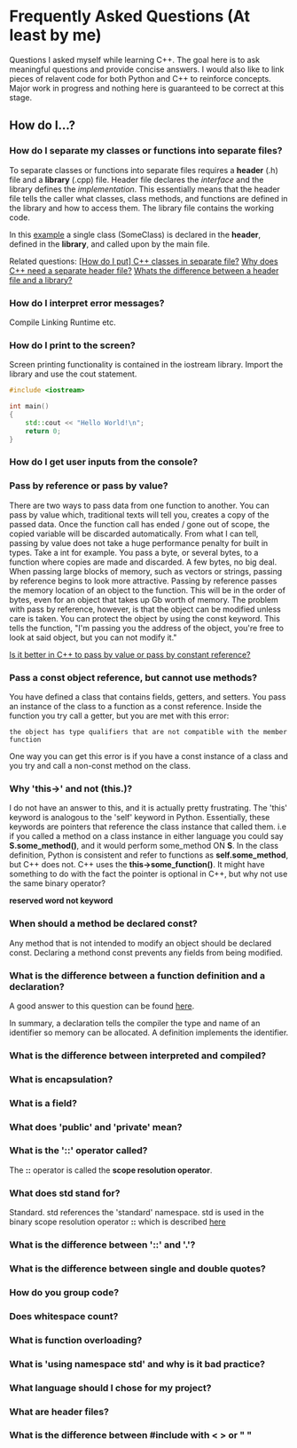 # Frequently Asked Questions (At least by me)

Questions I asked myself while learning C++. The goal here is to ask meaningful questions and provide concise answers. I would also like to link pieces of relavent code for both Python and C++ to reinforce concepts. Major work in progress and nothing here is guaranteed to be correct at this stage.

## How do I...?

### How do I separate my classes or functions into separate files?

To separate classes or functions into separate files requires a **header**  (.h) file and a **library** (.cpp) file. Header file declares the _interface_ and the library defines the _implementation_. This essentially means that the header file tells the caller what classes, class methods, and functions are defined in the library and how to access them. The library file contains the working code.

In this [example](examples/classes) a single class (SomeClass) is declared in the **header**, defined in the **library**, and called upon by the main file. 

Related questions:
[\[How do I put\] C++ classes in separate file?](https://stackoverflow.com/questions/19549793/c-classes-in-separate-file)
[Why does C++ need a separate header file?](https://stackoverflow.com/questions/1305947/why-does-c-need-a-separate-header-files)
[Whats the difference between a header file and a library?](https://stackoverflow.com/questions/924485/whats-the-difference-between-a-header-file-and-a-library)

 ### How do I interpret error messages?
Compile
Linking
Runtime
etc.

### How do I print to the screen?
Screen printing functionality is contained in the iostream library. Import the library and use the cout statement.
```c++
#include <iostream>

int main()
{   
    std::cout << "Hello World!\n";
    return 0;
}
```

### How do I get user inputs from the console?

### Pass by reference or pass by value?
There are two ways to pass data from one function to another. You can pass by value which, traditional texts will tell you, creates a copy of the passed data. Once the function call has ended / gone out of scope, the copied variable will be discarded automatically. From what I can tell, passing by value does not take a huge performance penalty for built in types. Take a int for example. You pass a byte, or several bytes, to a function where copies are made and discarded. A few bytes, no big deal. When passing large blocks of memory, such as vectors or strings, passing by reference begins to look more attractive. Passing by reference passes the memory location of an object to the function. This will be in the order of bytes, even for an object that takes up Gb worth of memory. The problem with pass by reference, however, is that the object can be modified unless care is taken. You can protect the object by using the const keyword. This tells the function, "I'm passing you the address of the object, you're free to look at said object, but you can not modify it." 


[Is it better in C++ to pass by value or pass by constant reference?](https://stackoverflow.com/questions/270408/is-it-better-in-c-to-pass-by-value-or-pass-by-constant-reference)

### Pass a const object reference, but cannot use methods?

You have defined a class that contains fields, getters, and setters. You pass an instance of the class to a function as a const reference. Inside the function you try call a getter, but you are met with this error:

```
the object has type qualifiers that are not compatible with the member function
```
One way you can get this error is if you have a const instance of a class and you try and call a non-const method on the class. 

 ### Why 'this->' and not (this.)?
 I do not have an answer to this, and it is actually pretty frustrating. The 'this' keyword is analogous to the 'self' keyword in Python. Essentially, these keywords are pointers that reference the class instance that called them. i.e if you called a method on a class instance in either language you could say **S.some_method()**, and it would perform some_method ON **S**. In the class definition, Python is consistent and refer to functions as **self.some_method**, but C++ does not. C++ uses the **this->some_function()**. It might have something to do with the fact the pointer is optional in C++, but why not use the same binary operator?

 **reserved word not keyword**


 ### When should a method be declared const?
 Any method that is not intended to modify an object should be declared const. Declaring a methond const prevents any fields from being modified.

 ### What is the difference between a function definition and a declaration?
 A good answer to this question can be found [here](https://stackoverflow.com/questions/1410563/what-is-the-difference-between-a-definition-and-a-declaration).

 In summary, a declaration tells the compiler the type and name of an identifier so memory can be allocated. A definition implements the identifier. 
 

 ### What is the difference between interpreted and compiled?
 ### What is encapsulation?
 ### What is a field?
 ### What does 'public' and 'private' mean?


 ### What is the '::' operator called?
 The **::** operator is called the **scope resolution operator**. 

 ### What does std stand for?
 Standard. std references the 'standard' namespace. std is used in the binary scope resolution operator **::** which is described [here](what-is-the-'::'-operator-called?)


 ### What is the difference between '::' and '.'?
 ### What is the difference between single and double quotes?
 ### How do you group code?
 ### Does whitespace count?
 ### What is function overloading?
 ### What is 'using namespace std' and why is it bad practice?
 ### What language should I chose for my project?
 ### What are header files?
 ### What is the difference between #include with < > or " "
